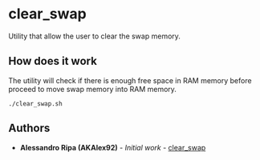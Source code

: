 # clear_swap
Utility that allow the user to clear the swap memory.
## How does it work
The utility will check if there is enough free space in RAM memory before proceed to move swap memory into RAM memory.
```
./clear_swap.sh
```
## Authors

* **Alessandro Ripa (AKAlex92)** - *Initial work* - [clear_swap](https://github.com/AKAlex92/clear_swap/)
